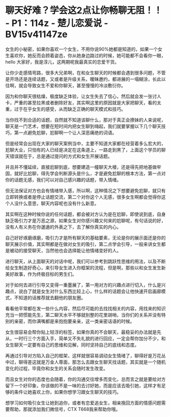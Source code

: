 # 聊天好难？学会这2点让你畅聊无阻！！ - P1：114z - 楚儿恋爱说 - BV15v41147ze

女生的小秘密，如果你喜欢一个女生，不用你说90%她都是知道的，如果一个女生喜欢你，她反而会顾着姿态，你从她身边路过的时候，她可能都不会看你一眼，hello 大家好，我是淳儿，这两期呢我最真实的恋爱干货。

让你少走感情弯路，很多大兄弟啊，在和女生聊天的时候都会遇到很多问题，不管是开场还是连续话题，又或者是升级关系，暧昧邀约，都进展的一塌糊涂，长此以往啊，就会导致女生不爱和你聊天，甚至慢慢的冷淡敷衍你。

因为和你聊天很枯燥，极度缺乏体验，让女生失去了信心，然后就会发一张讨人卡，严重的甚至拉黑或者删除好友，其实啊这里的原因就是大家把聊天，看的太重，过于在乎女生的感受，从而缺乏正确的聊天模式和技巧。

当你找不到合适的话题，自然就不知道该聊什么，那对于真正会撩妹的人来说呢，聊天是一门艺术，想要在短时间内把女生聊到嗨起，我们就要掌握以下几个聊天技巧，第一点避免尬聊，尬聊啊一个让人深恶痛绝的词语。

但是经常会出现在大家的聊天案例当中，主要不知道大家都在经营着多么宏大的，尬聊大业，只怕有的人已经是决定在这条道上，一路走到黑了，上面这个学员的聊天错误就在于，总是通过提问的方式和女生开展话题。

并且并不懂延续，直接尬聊到底，想要建造一幢聊天大楼，还是得先把地基做牢固，就好比尬聊，得先学会判断源头是什么，才是避免尬聊的根本方法，第一点对你的话题无感，我们可以对自己感兴趣的话题，带入情绪。

但无法保证对方也会有情绪带入感，所以啊，这种情况之下想要避免尬聊，就只有立即转换或者是停止话题交流，第二个对你这个人无感，很多女生啊都会觉得你这个人没什么意思，聊天内容呢也没有什么新意。

其实啊在这种时候你说的任何话题，都会被对方认为是在尬聊，即使说到底，自身缺乏吸引力才是万恶之源，如果女生对你感兴趣又何来的尬聊呢，有句话说的好，没有人有义务在你邋遢的外表之下，去了解你真实的内心。

自己好好琢磨琢磨，吸引力才是所有聊天的基础要素，无论是你的展示面还是你的聊天展示价值，其实啊都是在做对女生的吸引，第二点学会引导，一般来讲女生都是被动的接受聊天，当然他也会选择能让他情绪变好的人。

进行聊天，从上面聊天的对话中呢，我们可以参考到跳跃性思维的用法，以及不断给女生制造好奇心，来引导女生进入你框架的流程，但是啊，那些以和女生发生新美好故事，作为终极目标的男生们。

对于如何去进行引导又变得一重墨展了，第一用对方的兴趣点进行切入，什么是兴趣点，说白了就是女生对什么东西比较上心，什么样的话题会让他快速开启画廊模式，不知道的话推荐就去翻他的朋友圈。

看看他平常都在发一些什么内容，然后尽可能的去找找相关的内容，用找来的知识充当一把惯能先生，第二聊天水平不够就别整的花里胡哨，当你们的关系并没有特别的亲密，而你满嘴都是来抱抱要亲亲，这一类亲密话语的时候。

女生很容易会帮你贴上轻浮的标签，如果你真的不会聊天，最稳妥的办法就是先从，一时行三个方面入手，简单又不失礼貌的进行回应，一定会帮你加分不少，和女生聊天一定要有自己的思维和见解，同时坚持自己的底线和态度。

再通过引导对方陷入自己的框架，这样就很容易调动女生情绪了，聊得好是万花丛中过，聊得差这就是万金人尊面，那怎么去跟女生聊天找话题，其实就是一个随机变化的过程，毕竟你和女生的关系会随时发生改变。

而且女生对你的态度也会随着，你的沟通交往增多而变化，总而言之就是要给对方留下一个好印象，你该做的不是一味的去讨好她，而是应该去吸引她，这样才有足够的条件让她喜欢上你，如果你想学习跟女生聊天的技巧。

想学习如何吸引女生让她到追你，或者有恋爱追女生，相亲挽回方面的情感问题需要帮助，那就添加我们微信号，CTX T668我来帮助你哦。